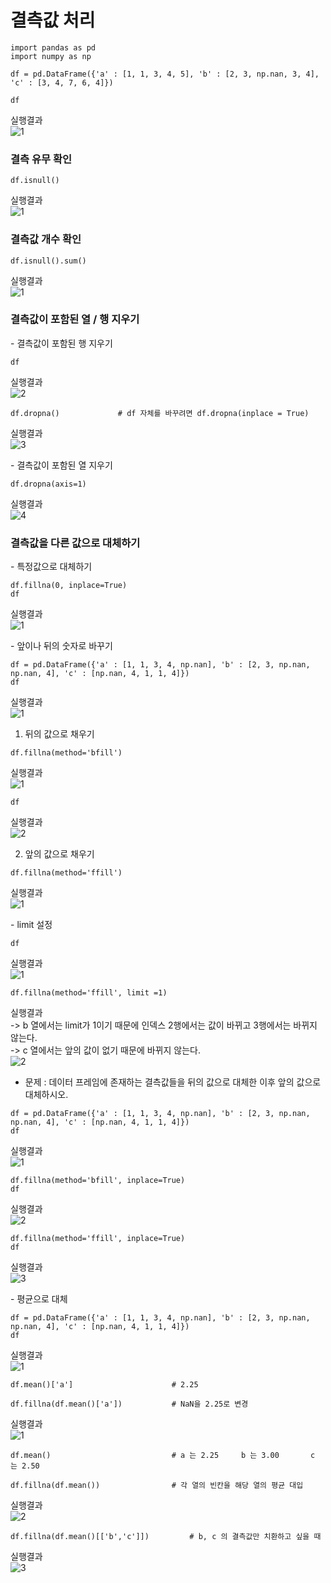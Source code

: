 # 결측값 처리

```
import pandas as pd
import numpy as np

df = pd.DataFrame({'a' : [1, 1, 3, 4, 5], 'b' : [2, 3, np.nan, 3, 4], 'c' : [3, 4, 7, 6, 4]})
```
```
df
```
실행결과   
![1](https://user-images.githubusercontent.com/64197543/152566191-5b22bdfe-7e71-4562-9e2c-ad9be1fad951.PNG)


### 결측 유무 확인
```
df.isnull()
```
실행결과   
![1](https://user-images.githubusercontent.com/64197543/152548794-0c372e16-1609-43d0-b9d3-f6fd1e273fe6.PNG)


### 결측값 개수 확인
```
df.isnull().sum()
```
실행결과   
![1](https://user-images.githubusercontent.com/64197543/152548973-23e6eb61-f210-407b-9a33-90e8ee0e0251.PNG)


### 결측값이 포함된 열 / 행 지우기
\- 결측값이 포함된 행 지우기
```
df
```
실행결과   
![2](https://user-images.githubusercontent.com/64197543/152549295-c047c386-6d0e-4323-aa90-425c161be07d.PNG)

```
df.dropna()             # df 자체를 바꾸려면 df.dropna(inplace = True)
```
실행결과   
![3](https://user-images.githubusercontent.com/64197543/152549298-62352d9e-e08d-40f0-8dc0-3b064dcbe300.PNG)


\- 결측값이 포함된 열 지우기
```
df.dropna(axis=1)
```
실행결과   
![4](https://user-images.githubusercontent.com/64197543/152549662-b06182ad-5b52-40f4-b6cc-38d076b2aaec.PNG)


### 결측값을 다른 값으로 대체하기
\- 특정값으로 대체하기
```
df.fillna(0, inplace=True)
df
```
실행결과   
![1](https://user-images.githubusercontent.com/64197543/152550031-3177de6d-04ea-4a6a-bcf2-379d0885b049.PNG)

\- 앞이나 뒤의 숫자로 바꾸기
```
df = pd.DataFrame({'a' : [1, 1, 3, 4, np.nan], 'b' : [2, 3, np.nan, np.nan, 4], 'c' : [np.nan, 4, 1, 1, 4]})
df
```
실행결과   
![1](https://user-images.githubusercontent.com/64197543/152550250-150447da-1ee6-4090-ae16-93153b9817b9.PNG)

1. 뒤의 값으로 채우기
```
df.fillna(method='bfill')
```
실행결과   
![1](https://user-images.githubusercontent.com/64197543/152555232-347b5072-bb3d-458e-8325-4fde5139cec9.PNG)


```
df
```
실행결과   
![2](https://user-images.githubusercontent.com/64197543/152555236-87977bc3-7d34-4a2c-8344-21094f692549.PNG)


2. 앞의 값으로 채우기
```
df.fillna(method='ffill')
```
실행결과   
![1](https://user-images.githubusercontent.com/64197543/152555349-d668dcd2-a05c-4424-8fbc-df9686373dc3.PNG)


\- limit 설정 
```
df
```
실행결과   
![1](https://user-images.githubusercontent.com/64197543/152557465-77525c10-e3fe-4534-bb8b-e0e97f68c6a5.PNG)


```
df.fillna(method='ffill', limit =1)
```
실행결과   
-> b 열에서는 limit가 1이기 때문에 인덱스 2행에서는 값이 바뀌고 3행에서는 바뀌지 않는다.   
-> c 열에서는 앞의 값이 없기 때문에 바뀌지 않는다.   
![2](https://user-images.githubusercontent.com/64197543/152557472-06226250-a44d-439e-8838-fb4c819addfa.PNG)



- 문제 : 데이터 프레임에 존재하는 결측값들을 뒤의 값으로 대체한 이후 앞의 값으로 대체하시오.

```
df = pd.DataFrame({'a' : [1, 1, 3, 4, np.nan], 'b' : [2, 3, np.nan, np.nan, 4], 'c' : [np.nan, 4, 1, 1, 4]})
df
```
실행결과   
![1](https://user-images.githubusercontent.com/64197543/152563546-9f95230b-4625-4ce5-b261-424395e1d59e.PNG)

```
df.fillna(method='bfill', inplace=True)
df
```
실행결과   
![2](https://user-images.githubusercontent.com/64197543/152563553-73173c20-b47e-4af7-90be-de434f71f155.PNG)

```
df.fillna(method='ffill', inplace=True)
df
```
실행결과   
![3](https://user-images.githubusercontent.com/64197543/152563555-cf89ffa7-0cbf-4a43-a307-3f27a0378d0f.PNG)


\- 평균으로 대체
```
df = pd.DataFrame({'a' : [1, 1, 3, 4, np.nan], 'b' : [2, 3, np.nan, np.nan, 4], 'c' : [np.nan, 4, 1, 1, 4]})
df
```
실행결과   
![1](https://user-images.githubusercontent.com/64197543/152563546-9f95230b-4625-4ce5-b261-424395e1d59e.PNG)

```
df.mean()['a']                      # 2.25

df.fillna(df.mean()['a'])           # NaN을 2.25로 변경
```
실행결과   
![1](https://user-images.githubusercontent.com/64197543/152565983-fe9621cf-7b58-48fc-84b7-58b77b4a9099.PNG)

```
df.mean()                           # a 는 2.25     b 는 3.00       c 는 2.50

df.fillna(df.mean())                # 각 열의 빈칸을 해당 열의 평균 대입
```
실행결과   
![2](https://user-images.githubusercontent.com/64197543/152565985-f551fa03-df5b-4c4f-a24f-09baa8d38a69.PNG)

```
df.fillna(df.mean()[['b','c']])         # b, c 의 결측값만 치환하고 싶을 때
```
실행결과   
![3](https://user-images.githubusercontent.com/64197543/152565987-ab487df7-2700-48cc-a196-5744b75a20ae.PNG)
